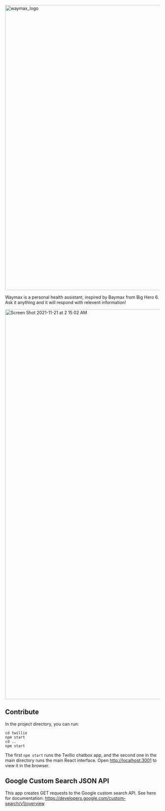 <img width="926" alt="waymax_logo" src="https://user-images.githubusercontent.com/63679316/142753351-e90851c6-fb6a-464d-8095-c160da53b945.png">

Waymax is a personal health assistant, inspired by Baymax from Big Hero 6. Ask it anything and it will respond with relevent information!

<img width="1266" alt="Screen Shot 2021-11-21 at 2 15 02 AM" src="https://user-images.githubusercontent.com/63679316/142753234-0f64292a-fc2a-4874-b3d9-5ad6de9d0031.png">

## Contribute

In the project directory, you can run:
```
cd twillio
npm start 
cd ..
npm start
```
The first `npm start` runs the Twillio chatbox app, and the second one in the main directory runs the main React interface.
Open [http://localhost:3001](http://localhost:3001) to view it in the browser.

## Google Custom Search JSON API

This app creates GET requests to the Google custom search API. See here for documentation: https://developers.google.com/custom-search/v1/overview 

